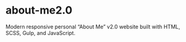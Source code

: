 # about-me2.0
Modern responsive personal “About Me” v2.0 website built with HTML, SCSS, Gulp, and JavaScript.
